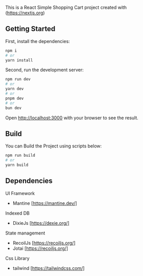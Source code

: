This is a React Simple Shopping Cart project created with (https://nextjs.org)

## Getting Started

First, install the dependencies:

```bash
npm i
# or
yarn install
```

Second, run the development server:

```bash
npm run dev
# or
yarn dev
# or
pnpm dev
# or
bun dev
```

Open [http://localhost:3000](http://localhost:3000) with your browser to see the result.

## Build

You can Build the Project using scripts below:

```bash
npm run build
# or
yarn build
```

## Dependencies

UI Framework

- Mantine [https://mantine.dev/]

Indexed DB

- DixieJs [https://dexie.org/]

State management

- RecoilJs [https://recoiljs.org/]
- Jotai [https://recoiljs.org/]

Css Library

- tailwind [https://tailwindcss.com/]
